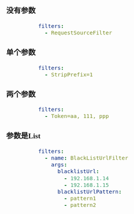 <span  style="font-family: Simsun,serif; font-size: 17px; ">

### 没有参数

~~~yaml
          filters:
            - RequestSourceFilter
~~~

### 单个参数

~~~yaml
          filters:
            - StripPrefix=1
~~~

### 两个参数

~~~yaml
          filters:
            - Token=aa, 111, ppp
~~~

### 参数是List

~~~yaml
          filters:
            - name: BlackListUrlFilter
              args:
                blacklistUrl:
                  - 192.168.1.14
                  - 192.168.1.15
                blacklistUrlPattern:
                  - pattern1
                  - pattern2
~~~

</span>